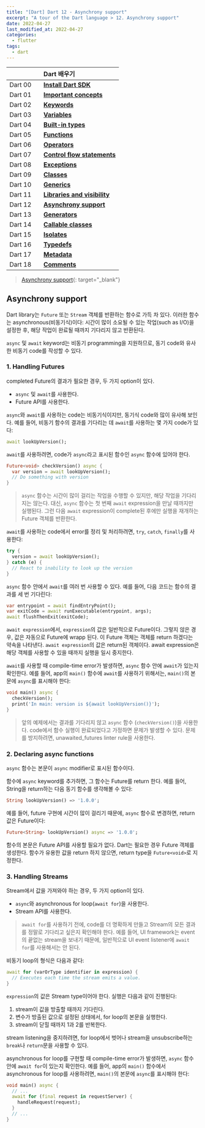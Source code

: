 ```yaml
---
title: "[Dart] Dart 12 - Asynchrony support"
excerpt: "A tour of the Dart language > 12. Asynchrony support"
date: 2022-04-27
last_modified_at: 2022-04-27
categories:
  - flutter
tags:
  - dart
---
```


|||Dart 배우기|
|:---:|:---:|:---|
|Dart 00||**[Install Dart SDK](https://burningfalls.github.io/flutter/dart00-install-dart-sdk/)**|
|Dart 01||**[Important concepts](https://burningfalls.github.io/flutter/dart01-important-concepts/)**|
|Dart 02||**[Keywords](https://burningfalls.github.io/flutter/dart02-keywords/)**|
|Dart 03||**[Variables](https://burningfalls.github.io/flutter/dart03-variables/)**|
|Dart 04||**[Built-in types](https://burningfalls.github.io/flutter/dart04-built-in-types/)**|
|Dart 05||**[Functions](https://burningfalls.github.io/flutter/dart05-functions/)**|
|Dart 06||**[Operators](https://burningfalls.github.io/flutter/dart06-operators/)**|
|Dart 07||**[Control flow statements](https://burningfalls.github.io/flutter/dart07-control-flow-statements/)**|
|Dart 08||**[Exceptions](https://burningfalls.github.io/flutter/dart08-exceptions/)**|
|Dart 09||**[Classes](https://burningfalls.github.io/flutter/dart09-classes/)**|
|Dart 10||**[Generics](https://burningfalls.github.io/flutter/dart10-generics/)**|
|Dart 11||**[Libraries and visibility](https://burningfalls.github.io/flutter/dart11-libraries-and-visibility/)**|
|Dart 12||**[Asynchrony support](https://burningfalls.github.io/flutter/dart12-asynchrony-support/)**|
|Dart 13||**[Generators](https://burningfalls.github.io/flutter/dart13-generators/)**|
|Dart 14||**[Callable classes](https://burningfalls.github.io/flutter/dart14-callable-classes/)**|
|Dart 15||**[Isolates](https://burningfalls.github.io/flutter/dart15-isolates/)**|
|Dart 16||**[Typedefs](https://burningfalls.github.io/flutter/dart16-typedefs/)**|
|Dart 17||**[Metadata](https://burningfalls.github.io/flutter/dart17-metadata/)**|
|Dart 18||**[Comments](https://burningfalls.github.io/flutter/dart18-comments/)**|

> [Asynchrony support](https://dart.dev/guides/language/language-tour#asynchrony-support){: target="_blank"}

## Asynchrony support

Dart library는 `Future` 또는 `Stream` 객체를 반환하는 함수로 가득 차 있다. 이러한 함수는 asynchronous(비동기식)이다: 시간이 많이 소요될 수 있는 작업(such as I/O)을 설정한 후, 해당 작업이 완료될 때까지 기다리지 않고 반환된다.

`async` 및 `await` keyword는 비동기 programming을 지원하므로, 동기 code와 유사한 비동기 code를 작성할 수 있다.

### 1. Handling Futures

completed Future의 결과가 필요한 경우, 두 가지 option이 있다.

* `async` 및 `await`를 사용한다.
* Future API를 사용한다.

`async`와 `await`를 사용하는 code는 비동기식이지만, 동기식 code와 많이 유사해 보인다. 예를 들어, 비동기 함수의 결과를 기다리는 데 `await`를 사용하는 몇 가지 code가 있다:

```dart
await lookUpVersion();
```

`await`를 사용하려면, code가 `async`라고 표시된 함수인 `async` 함수에 있어야 한다.

```dart
Future<void> checkVersion() async {
  var version = await lookUpVersion();
  // Do something with version
}
```

> `async` 함수는 시간이 많이 걸리는 작업을 수행할 수 있지만, 해당 작업을 기다리지는 않는다. 대신, `async` 함수는 첫 번째 `await` expression을 만날 때까지만 실행된다. 그런 다음 `await` expression이 complete된 후에만 실행을 재개하는 Future 객체를 반환한다.

`await`를 사용하는 code에서 error를 정리 및 처리하려면, `try`, `catch`, `finally`를 사용한다:

```dart
try {
  version = await lookUpVersion();
} catch (e) {
  // React to inability to look up the version
}
```

`async` 함수 안에서 `await`를 여러 번 사용할 수 있다. 예를 들어, 다음 코드는 함수의 결과를 세 번 기다린다:

```dart
var entrypoint = await findEntryPoint();
var exitCode = await runExecutable(entrypoint, args);
await flushThenExit(exitCode);
```

`await expression`에서, `expression`의 값은 일반적으로 Future이다. 그렇지 않은 경우, 값은 자동으로 Future에 wrapp 된다. 이 Future 객체는 객체를 return 하겠다는 약속을 나타낸다. `await expression`의 값은 return된 객체이다. await expression은 해당 객체를 사용할 수 있을 때까지 실행을 일시 중지한다.

`await`를 사용할 때 compile-time error가 발생하면, `async` 함수 안에 `await`가 있는지 확인한다. 예를 들어, app의 `main()` 함수에 `await`를 사용하기 위해서는, `main()`의 본문에 `async`를 표시해야 한다:

```dart
void main() async {
  checkVersion();
  print('In main: version is ${await lookUpVersion()}');
}
```

> 앞의 예제에서는 결과를 기다리지 않고 `async` 함수 (`checkVersion()`)을 사용한다. code에서 함수 실행이 완료되었다고 가정하면 문제가 발생할 수 있다. 문제를 방지하려면, unawaited_futures linter rule을 사용한다.

### 2. Declaring async functions

`async` 함수는 본문이 `async` modifier로 표시된 함수이다.

함수에 `async` keyword를 추가하면, 그 함수는 Future를 return 한다. 예를 들어, String을 return하는 다음 동기 함수를 생각해볼 수 있다:

```dart
String lookUpVersion() => '1.0.0';
```

예를 들어, future 구현에 시간이 많이 걸리기 때문에, `async` 함수로 변경하면, return 값은 Future이다:

```dart
Future<String> lookUpVersion() async => '1.0.0';
```

함수의 본문은 Future API를 사용할 필요가 없다. Dart는 필요한 경우 Future 객체를 생성한다. 함수가 유용한 값을 return 하지 않으면, return type을 `Future<void>`로 지정한다.

### 3. Handling Streams

Stream에서 값을 가져와야 하는 경우, 두 가지 option이 있다.

* `async`와 asynchronous for loop(`await for`)을 사용한다.
* Stream API를 사용한다.

> `await for`를 사용하기 전에, code를 더 명확하게 만들고 Stream의 모든 결과를 정말로 기다리고 싶은지 확인해야 한다. 예를 들어, UI framework는 event의 끝없는 stream을 보내기 때문에, 일반적으로 UI event listener에 `await for`를 사용해서는 안 된다.

비동기 loop의 형식은 다음과 같다:

```dart
await for (varOrType identifier in expression) {
  // Executes each time the stream emits a value.
}
```

`expression`의 값은 Stream type이어야 한다. 실행은 다음과 같이 진행된다:

1. stream이 값을 방출할 때까지 기다린다.
1. 변수가 방출된 값으로 설정된 상태에서, for loop의 본문을 실행한다.
1. stream이 닫힐 때까지 1과 2를 반복한다.

stream listening을 중지하려면, for loop에서 벗어나 stream을 unsubscribe하는 `break`나 `return`문을 사용할 수 있다.

asynchronous for loop를 구현할 때 compile-time error가 발생하면, `async` 함수 안에 `await for`이 있는지 확인한다. 예를 들어, app의 `main()` 함수에서 asynchronous for loop를 사용하려면, `main()`의 본문에 `async`를 표시해야 한다:

```dart
void main() async {
  // ...
  await for (final request in requestServer) {
    handleRequest(request);
  }
  // ...
}
```